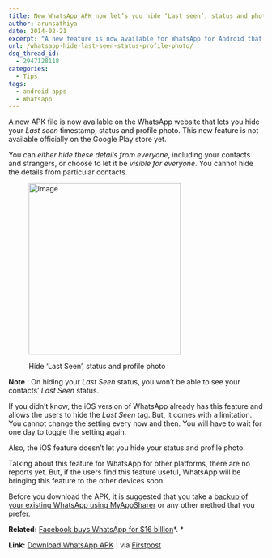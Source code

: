 ```yaml
---
title: New WhatsApp APK now let’s you hide ‘Last seen’, status and photo
author: arunsathiya
date: 2014-02-21
excerpt: "A new feature is now available for WhatsApp for Android that lets you hide your 'Last Seen', status and profile photo. It is available in a APK download."
url: /whatsapp-hide-last-seen-status-profile-photo/
dsq_thread_id:
  - 2947128118
categories:
  - Tips
tags:
  - android apps
  - Whatsapp
---
```

A new APK file is now available on the WhatsApp website that lets you hide your *Last seen* timestamp, status and profile photo. This new feature is not available officially on the Google Play store yet.

You can *either hide these details from everyone*, including your contacts and strangers, or choose to let it be *visible for everyone*. You cannot hide the details from particular contacts.<figure style="width: 300px;" class="wp-caption aligncenter">

[<img title="WhatsApp hide details.jpg" alt="image" src="http://cdn.devilsworkshop.org/files/2014/02/wpid-WhatsApp-hide-details.jpg" width="300" height="338" />][1]<figcaption class="wp-caption-text">Hide &#8216;Last Seen&#8217;, status and profile photo</figcaption></figure> 

**Note** : On hiding your *Last Seen* status, you won&#8217;t be able to see your contacts&#8217; *Last Seen* status.

If you didn&#8217;t know, the iOS version of WhatsApp already has this feature and allows the users to hide the *Last Seen* tag. But, it comes with a limitation. You cannot change the setting every now and then. You will have to wait for one day to toggle the setting again.

Also, the iOS feature doesn&#8217;t let you hide your status and profile photo.

Talking about this feature for WhatsApp for other platforms, there are no reports yet. But, if the users find this feature useful, WhatsApp will be bringing this feature to the other devices soon.

Before you download the APK, it is suggested that you take a [backup of your existing WhatsApp using MyAppSharer][2] or any other method that you prefer.

**Related:** [Facebook buys WhatsApp for $16 billion][3]*. *

**Link:** <a href="http://www.whatsapp.com/android/current/WhatsApp.apk" onclick="_gaq.push(['_trackEvent', 'outbound-article', 'http://www.whatsapp.com/android/current/WhatsApp.apk', 'Download WhatsApp APK']);" >Download WhatsApp APK</a> | via <a href="http://tech.firstpost.com/news-analysis/whatsapps-surprise-now-hide-last-seen-android-218682.html" onclick="_gaq.push(['_trackEvent', 'outbound-article', 'http://tech.firstpost.com/news-analysis/whatsapps-surprise-now-hide-last-seen-android-218682.html', 'Firstpost']);" >Firstpost</a>

 [1]: http://cdn.devilsworkshop.org/files/2014/02/wpid-WhatsApp-hide-details.jpg
 [2]: http://devilsworkshop.org/reviews/myappsharer-share-android-apps-friends/77664/ "Backup using MyAppSharer"
 [3]: http://devilsworkshop.org/news/facebook-buys-whatsapp-16-billion/79724/ "Facebook buys WhatsApp for $16 billion"
